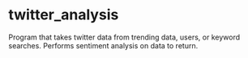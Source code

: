 # twitter_analysis
Program that takes twitter data from trending data, users, or keyword searches.
Performs sentiment analysis on data to return. 
